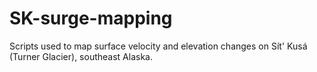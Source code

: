 # SK-surge-mapping
Scripts used to map surface velocity and elevation changes on Sít' Kusá (Turner Glacier), southeast Alaska.
